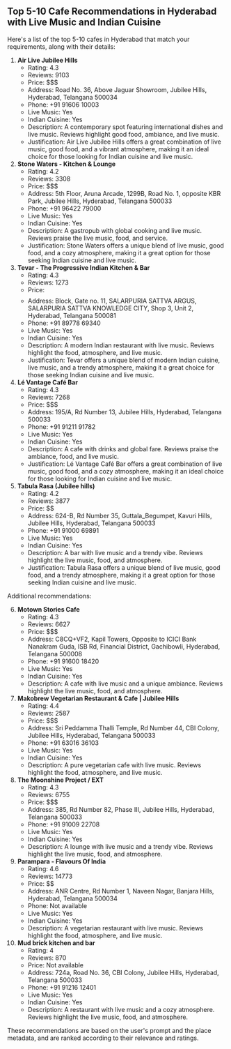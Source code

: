 ## Top 5-10 Cafe Recommendations in Hyderabad with Live Music and Indian Cuisine


Here's a list of the top 5-10 cafes in Hyderabad that match your requirements, along with their details:


1. **Air Live Jubilee Hills**
	* Rating: 4.3
	* Reviews: 9103
	* Price: $$$
	* Address: Road No. 36, Above Jaguar Showroom, Jubilee Hills, Hyderabad, Telangana 500034
	* Phone: +91 91606 10003
	* Live Music: Yes
	* Indian Cuisine: Yes
	* Description: A contemporary spot featuring international dishes and live music. Reviews highlight good food, ambiance, and live music.
	* Justification: Air Live Jubilee Hills offers a great combination of live music, good food, and a vibrant atmosphere, making it an ideal choice for those looking for Indian cuisine and live music.
2. **Stone Waters - Kitchen & Lounge**
	* Rating: 4.2
	* Reviews: 3308
	* Price: $$$
	* Address: 5th Floor, Aruna Arcade, 1299B, Road No. 1, opposite KBR Park, Jubilee Hills, Hyderabad, Telangana 500033
	* Phone: +91 96422 79000
	* Live Music: Yes
	* Indian Cuisine: Yes
	* Description: A gastropub with global cooking and live music. Reviews praise the live music, food, and service.
	* Justification: Stone Waters offers a unique blend of live music, good food, and a cozy atmosphere, making it a great option for those seeking Indian cuisine and live music.
3. **Tevar - The Progressive Indian Kitchen & Bar**
	* Rating: 4.3
	* Reviews: 1273
	* Price: $$$$
	* Address: Block, Gate no. 11, SALARPURIA SATTVA ARGUS, SALARPURIA SATTVA KNOWLEDGE CITY, Shop 3, Unit 2, Hyderabad, Telangana 500081
	* Phone: +91 89778 69340
	* Live Music: Yes
	* Indian Cuisine: Yes
	* Description: A modern Indian restaurant with live music. Reviews highlight the food, atmosphere, and live music.
	* Justification: Tevar offers a unique blend of modern Indian cuisine, live music, and a trendy atmosphere, making it a great choice for those seeking Indian cuisine and live music.
4. **Lé Vantage Café Bar**
	* Rating: 4.3
	* Reviews: 7268
	* Price: $$$
	* Address: 195/A, Rd Number 13, Jubilee Hills, Hyderabad, Telangana 500033
	* Phone: +91 91211 91782
	* Live Music: Yes
	* Indian Cuisine: Yes
	* Description: A cafe with drinks and global fare. Reviews praise the ambiance, food, and live music.
	* Justification: Lé Vantage Café Bar offers a great combination of live music, good food, and a cozy atmosphere, making it an ideal choice for those looking for Indian cuisine and live music.
5. **Tabula Rasa (Jubilee hills)**
	* Rating: 4.2
	* Reviews: 3877
	* Price: $$
	* Address: 624-B, Rd Number 35, Guttala_Begumpet, Kavuri Hills, Jubilee Hills, Hyderabad, Telangana 500033
	* Phone: +91 91000 69891
	* Live Music: Yes
	* Indian Cuisine: Yes
	* Description: A bar with live music and a trendy vibe. Reviews highlight the live music, food, and atmosphere.
	* Justification: Tabula Rasa offers a unique blend of live music, good food, and a trendy atmosphere, making it a great option for those seeking Indian cuisine and live music.


Additional recommendations:


6. **Motown Stories Cafe**
	* Rating: 4.3
	* Reviews: 6627
	* Price: $$$
	* Address: C8CQ+VF2, Kapil Towers, Opposite to ICICI Bank Nanakram Guda, ISB Rd, Financial District, Gachibowli, Hyderabad, Telangana 500008
	* Phone: +91 91600 18420
	* Live Music: Yes
	* Indian Cuisine: Yes
	* Description: A cafe with live music and a unique ambiance. Reviews highlight the live music, food, and atmosphere.
7. **Makobrew Vegetarian Restaurant & Cafe | Jubilee Hills**
	* Rating: 4.4
	* Reviews: 2587
	* Price: $$$
	* Address: Sri Peddamma Thalli Temple, Rd Number 44, CBI Colony, Jubilee Hills, Hyderabad, Telangana 500033
	* Phone: +91 63016 36103
	* Live Music: Yes
	* Indian Cuisine: Yes
	* Description: A pure vegetarian cafe with live music. Reviews highlight the food, atmosphere, and live music.
8. **The Moonshine Project / EXT**
	* Rating: 4.3
	* Reviews: 6755
	* Price: $$$
	* Address: 385, Rd Number 82, Phase III, Jubilee Hills, Hyderabad, Telangana 500033
	* Phone: +91 91009 22708
	* Live Music: Yes
	* Indian Cuisine: Yes
	* Description: A lounge with live music and a trendy vibe. Reviews highlight the live music, food, and atmosphere.
9. **Parampara - Flavours Of India**
	* Rating: 4.6
	* Reviews: 14773
	* Price: $$
	* Address: ANR Centre, Rd Number 1, Naveen Nagar, Banjara Hills, Hyderabad, Telangana 500034
	* Phone: Not available
	* Live Music: Yes
	* Indian Cuisine: Yes
	* Description: A vegetarian restaurant with live music. Reviews highlight the food, atmosphere, and live music.
10. **Mud brick kitchen and bar**
	* Rating: 4
	* Reviews: 870
	* Price: Not available
	* Address: 724a, Road No. 36, CBI Colony, Jubilee Hills, Hyderabad, Telangana 500033
	* Phone: +91 91216 12401
	* Live Music: Yes
	* Indian Cuisine: Yes
	* Description: A restaurant with live music and a cozy atmosphere. Reviews highlight the live music, food, and atmosphere.


These recommendations are based on the user's prompt and the place metadata, and are ranked according to their relevance and ratings.
